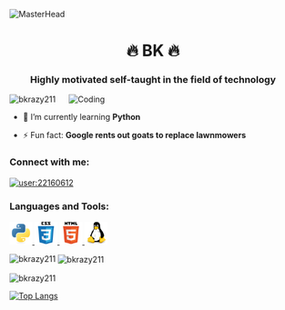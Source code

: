 ![MasterHead](https://r4.wallpaperflare.com/wallpaper/708/754/438/hello-world-glitch-art-digital-art-typography-wallpaper-f31ac3dae8857c7d28a2ae136128f241.jpg)

<h1 align="center">🔥 BK 🔥</h1>
<h3 align="center">Highly motivated self-taught in the field of technology</h3>
<img align="right" alt="Coding" width="400" src="https://media.tenor.com/UamnoJIsLggAAAAd/senior-help-junior.gif">

<p align="left"> <img src="https://komarev.com/ghpvc/?username=bkrazy211&label=Profile%20views&color=ff0000&style=flat" alt="bkrazy211" /> </p>

- 🌱 I’m currently learning **Python**

- ⚡ Fun fact: **Google rents out goats to replace lawnmowers**

<h3 align="left">Connect with me:</h3>
<p align="left">
<a href="https://stackoverflow.com/users/user:22160612" target="blank"><img align="center" src="https://raw.githubusercontent.com/rahuldkjain/github-profile-readme-generator/master/src/images/icons/Social/stack-overflow.svg" alt="user:22160612" height="30" width="40" /></a>
</p>

<h3 align="left">Languages and Tools:</h3>
<p align="left"> <a href="https://www.python.org" target="_blank" rel="noreferrer"> <img src="https://raw.githubusercontent.com/devicons/devicon/master/icons/python/python-original.svg" alt="python" width="40" height="40"/> <a href="https://www.w3schools.com/css/" target="_blank" rel="noreferrer"> <img src="https://raw.githubusercontent.com/devicons/devicon/master/icons/css3/css3-original-wordmark.svg" alt="css3" width="40" height="40"/> </a> <a href="https://www.w3.org/html/" target="_blank" rel="noreferrer"> <img src="https://raw.githubusercontent.com/devicons/devicon/master/icons/html5/html5-original-wordmark.svg" alt="html5" width="40" height="40"/> </a> <a href="https://www.linux.org/" target="_blank" rel="noreferrer"> <img src="https://raw.githubusercontent.com/devicons/devicon/master/icons/linux/linux-original.svg" alt="linux" width="40" height="40"/> </a>  </a> </p>

<p><img align="left" src="https://github-readme-stats.vercel.app/api/top-langs?username=bkrazy211&show_icons=true&theme=dracula&locale=en&layout=compact" alt="bkrazy211" /></p>

<p>&nbsp;<img align="center" src="https://github-readme-stats.vercel.app/api?username=bkrazy211&show_icons=true&theme=radical&locale=en" alt="bkrazy211" /></p>

<p><img align="center" src="https://github-readme-streak-stats.herokuapp.com/?user=bkrazy211&theme=dark" alt="bkrazy211" /></p>

[![Top Langs](https://github-readme-stats.vercel.app/api/top-langs/?username=bkrazy211)](https://github.com/anuraghazra/github-readme-stats)
